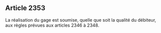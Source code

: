 Article 2353
----
La réalisation du gage est soumise, quelle que soit la qualité du débiteur, aux
règles prévues aux articles 2346 à 2348.
